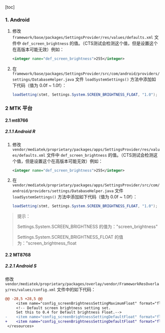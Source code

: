 [toc]

### 1. Android

1. 修改 `framework/base/packages/SettingsProvider/res/values/defaults.xml` 文件中 `def_screen_brightness` 的值。（CTS测试会检测这个值，但是设置这个在高版本可能无效）例如：

   ```xml
   <integer name="def_screen_brightness">255</integer>
   ```

2. 在 `framework/base/packages/SettingsProvider/src/com/android/providers/settings/DatabaseHelper.java` 文件 `loadSystemSettings()` 方法中添加如下代码（值为 0.0f ~ 1.0f）：

   ```java
   loadSetting(stmt, Settings.System.SCREEN_BRIGHTNESS_FLOAT, "1.0");
   ```

### 2 MTK 平台

#### 2.1 mt8766

##### 2.1.1 Android R

1. 修改 `vendor/mediatek/proprietary/packages/apps/SettingsProvider/res/values/defaults.xml` 文件中 `def_screen_brightness` 的值。（CTS测试会检测这个值，但是设置这个在高版本可能无效）例如：

   ```xml
   <integer name="def_screen_brightness">255</integer>
   ```

2. 在 `vendor/mediatek/proprietary/packages/apps/SettingsProvider/src/com/android/providers/settings/DatabaseHelper.java` 文件 `loadSystemSettings()` 方法中添加如下代码（值为 0.0f ~ 1.0f）：

   ```java
   loadSetting(stmt, Settings.System.SCREEN_BRIGHTNESS_FLOAT, "1.0");
   ```

> 提示：
>
> Settings.System.SCREEN_BRIGHTNESS 的值为："screen_brightness"
>
> Settings.System.SCREEN_BRIGHTNESS_FLOAT 的值为："screen_brightness_float

#### 2.2 MT8768

##### 2.2.1 Android S

修改 `vendor/mediatek/proprietary/packages/overlay/vendor/FrameworkResOverlay/res/values/config.xml` 文件中的如下代码：

```diff
@@ -28,5 +28,5 @@
     <item name="config_screenBrightnessSettingMaximumFloat" format="float" type="dimen">1.0</item>
     <!-- Default screen brightness setting set.
     Set this to 0.4 for Default brightness Float.-->
-    <item name="config_screenBrightnessSettingDefaultFloat" format="float" type="dimen">0.4</item>
+    <item name="config_screenBrightnessSettingDefaultFloat" format="float" type="dimen">1.0</item>
 </resources>
```

